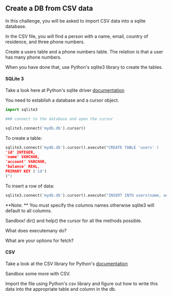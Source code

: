 ## Create a DB from CSV data

In this challenge, you will be asked to import CSV data into a sqlite database.

In the CSV file, you will find a person with a name, email, country of residence, and three phone numbers.

Create a users table and a phone numbers table. The relation is that a user has many phone numbers.

When you have done that, use Python's sqlite3 library to create the tables.

#### SQLite 3

Take a look here at Python's sqlite driver [documentation](https://docs.python.org/3.4/library/sqlite3.html)

You need to establish a database and a cursor object.
```py
import sqlite3

### connect to the database and open the cursor 

sqlite3.connect('mydb.db').cursor()
```
To create a table:
```py
sqlite3.connect('mydb.db').cursor().execute("CREATE TABLE 'users' (
'id' INTEGER,
'name' VARCHAR,
'account' VARCHAR,
'balance' REAL,
PRIMARY KEY ('id')
)")

```
To insert a row of data:
```py
sqlite3.connect('mydb.db').cursor().execute("INSERT INTO users(name, account, balance) VALUES(?,?,?)", (name, account, balance))
```
**Note: ** You must specify the columns names otherwise sqlite3 will default to all columns. 

Sandbox! dir() and help() the cursor for all the methods possible.

What does executemany do?

What are your options for fetch?

#### CSV

Take a look at the CSV library for Python's [documentation](https://docs.python.org/3.4/library/csv.html)

Sandbox some more with CSV.

Import the file using Python's csv library and figure out how to write this data into the appropriate table and column in the db.
